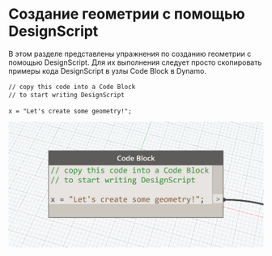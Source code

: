 

# Создание геометрии с помощью DesignScript

В этом разделе представлены упражнения по созданию геометрии с помощью DesignScript. Для их выполнения следует просто скопировать примеры кода DesignScript в узлы Code Block в Dynamo.

```
// copy this code into a Code Block
// to start writing DesignScript

x = "Let's create some geometry!";
```

![](images/12/CodeBlock.png)

